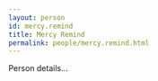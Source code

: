 ```yaml
---
layout: person
id: mercy.remind
title: Mercy Remind
permalink: people/mercy.remind.html
---
```


Person details...